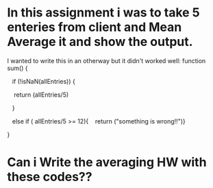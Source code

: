 # In this assignment i was to take 5 enteries from client and Mean Average it and show the output.
I wanted to write this in an otherway but it didn't worked well:
function sum() {

   if (!isNaN(allEntries)) {

  

    return (allEntries/5)

  

   }

   else if (  allEntries/5 >= 12){ 
   return ("something is wrong!!")}

  

}
 # Can i Write the averaging HW with these codes??
